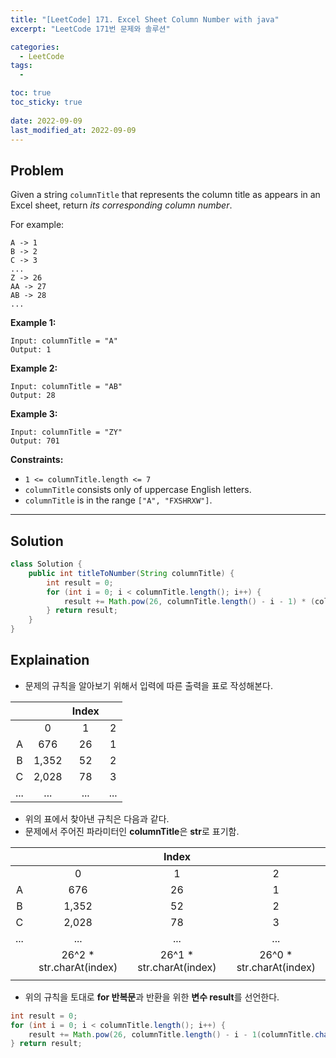 ```yaml
---
title: "[LeetCode] 171. Excel Sheet Column Number with java"
excerpt: "LeetCode 171번 문제와 솔루션"

categories:
  - LeetCode
tags:
  - 

toc: true
toc_sticky: true
 
date: 2022-09-09
last_modified_at: 2022-09-09
---
```

## **Problem**
Given a string `columnTitle` that represents the column title as appears in an Excel sheet, return *its corresponding column number*.

For example:
```
A -> 1
B -> 2
C -> 3
...
Z -> 26
AA -> 27
AB -> 28 
...
```
**Example 1:**
```
Input: columnTitle = "A"
Output: 1
```
**Example 2:**
```
Input: columnTitle = "AB"
Output: 28
```
**Example 3:**
```
Input: columnTitle = "ZY"
Output: 701
```
**Constraints:**
- `1 <= columnTitle.length <= 7`
- `columnTitle` consists only of uppercase English letters.
- `columnTitle` is in the range `["A", "FXSHRXW"]`.

---
## **Solution**
```java
class Solution {
    public int titleToNumber(String columnTitle) {
        int result = 0;
        for (int i = 0; i < columnTitle.length(); i++) {
            result += Math.pow(26, columnTitle.length() - i - 1) * (columnTitle.charAt(i) - 64);
        } return result;
    }
}
```
## **Explaination**
- 문제의 규칙을 알아보기 위해서 입력에 따른 출력을 표로 작성해본다.

|||Index||
|:---:|:---:|:---:|:---:|
||0|1|2|
|A|676|26|1|
|B|1,352|52|2|
|C|2,028|78|3|
|...|...|...|...|

- 위의 표에서 찾아낸 규칙은 다음과 같다.
- 문제에서 주어진 파라미터인 **columnTitle**은 **str**로 표기함.

|||Index||
|:---:|:---:|:---:|:---:|
||0|1|2|
|A|676|26|1|
|B|1,352|52|2|
|C|2,028|78|3|
|...|...|...|...|
||26^2 * str.charAt(index)|26^1 * str.charAt(index)|26^0 * str.charAt(index)|
|||||

- 위의 규칙을 토대로 **for 반복문**과 반환을 위한 **변수 result**를 선언한다.
```java
int result = 0;
for (int i = 0; i < columnTitle.length(); i++) {
    result += Math.pow(26, columnTitle.length() - i - 1(columnTitle.charAt(i) - 64);
} return result;
```